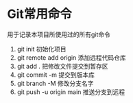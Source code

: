 # Git常用命令

用于记录本项目所使用过的所有git命令

1. git init 初始化项目
2. git remote add origin 添加远程代码仓库
3. git add . 把修改文件提交到暂存区
4. git commit -m  提交到版本库
5. git branch -M 修改分支名字
6. git push -u origin main 推送分支到远程

